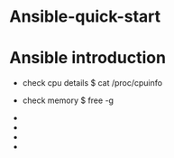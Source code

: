 # Ansible-quick-start

# Ansible introduction

- check cpu details
  $ cat /proc/cpuinfo

- check memory
  $ free -g






- 
- 
- 
- 




